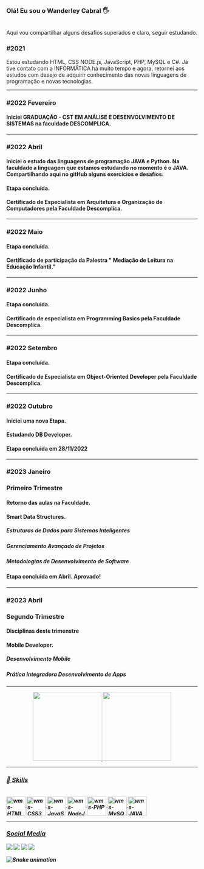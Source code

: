 ### Olá! Eu sou o Wanderley Cabral 🖐️

<br/>
Aqui vou compartilhar alguns desafios superados e claro, seguir estudando.
<h3>#2021</h3>Estou estudando HTML, CSS NODE.js, JavaScript, PHP, MySQL e C#.
Já tive contato com a INFORMÁTICA há muito tempo e agora, retornei aos estudos com desejo de adquirir conhecimento das novas linguagens de programação e novas tecnologias.
<hr>

<h3>#2022 Fevereiro</h3>

<h4>Iniciei GRADUAÇÃO - CST EM ANÁLISE E DESENVOLVIMENTO DE SISTEMAS na faculdade DESCOMPLICA.</h4>
<hr>
<h3>#2022 Abril</h3>

<h4>Iniciei o estudo das linguagens de programação JAVA e Python. Na faculdade a linguagem que estamos estudando no momento é o JAVA.
Compartilhando aqui no gitHub alguns exercícios e desafios.</h4>
<h4>Etapa concluída.</h4>
<h4>Certificado de  Especialista em Arquitetura e Organização de Computadores pela Faculdade Descomplica. </h4>

<hr>

<h3>#2022 Maio</h3>

<h4>Etapa concluída.</h4>
<h4>Certificado de participação da Palestra " Mediação de Leitura na Educação Infantil."  </h4>

<hr>
<h3>#2022 Junho</h3>

<h4>Etapa concluída. </h4>
<h4> Certificado de especialista em Programming Basics pela Faculdade Descomplica.</h4>

<hr>
<h3>#2022 Setembro</h3>

<h4>Etapa concluída. </h4>
<h4> Certificado de Especialista em Object-Oriented Developer pela
Faculdade Descomplica.</h4>

<hr>

<h3>#2022 Outubro</h3>

<h4>Iniciei uma nova Etapa. </h4>
<h4>Estudando DB Developer.</h4>

<h4>Etapa concluída em 28/11/2022 </h4>

<hr>
<h3>#2023 Janeiro </h3> 
<h3> Primeiro Trimestre </h3>

<h4>Retorno das aulas na Faculdade. </h4>
<h4>Smart Data Structures.</h4>
  <h5> Estruturas de Dados para Sistemas Inteligentes<h5>
  <h5> Gerenciamento Avançado de Projetos<h5>
  <h5> Metodologias de Desenvolvimento de Software<h5>
    
<h4> Etapa concluida em Abril. Aprovado! <h4>
<hr>

  
<h3>#2023 Abril </h3> 
<h3> Segundo  Trimestre </h3>

<h4>Disciplinas deste trimenstre </h4>
<h4>Mobile Developer.</h4>
  <h5> Desenvolvimento Mobile<h5>
  <h5> Prática Integradora Desenvolvimento de Apps<h5>

<hr>

<div align="center">
  <a href="https://github.com/cabraldasilvac">
  <img height="180em" src="https://github-readme-stats.vercel.app/api?username=cabraldasilvac&show_icons=true&theme=tokyonight&include_all_commits=true&count_private=true"/>
  <img height="180em" src="https://github-readme-stats-sigma-five.vercel.app/api/top-langs/?username=cabraldasilvac&layout=compact&langs_count=5&theme=tokyonight"/>
</div>
  
<hr>  
<h3>🚀 Skills</h3>
  <div style="display: inline_block"><br>  
    <img  align="center" alt="wms-HTML5" height="50" width="50" src="https://cdn.jsdelivr.net/gh/devicons/devicon/icons/html5/html5-original.svg" />
    <img  align="center" alt="wms-CSS3" height="50" width="50" src="https://cdn.jsdelivr.net/gh/devicons/devicon/icons/css3/css3-original.svg" />
    <img  align="center" alt="wms-JavaScript" height="50" width="50" src="https://cdn.jsdelivr.net/gh/devicons/devicon/icons/javascript/javascript-original.svg" />
    <img  align="center" alt="wms-NodeJs" height="50" width="50" src="https://cdn.jsdelivr.net/gh/devicons/devicon/icons/nodejs/nodejs-original.svg" />
    <img  align="center" alt="wms-PHP" height="50" width="50" src="https://cdn.jsdelivr.net/gh/devicons/devicon/icons/php/php-original.svg" />
    <img  align="center" alt="wms-MySQL" height="50" width="50" src="https://cdn.jsdelivr.net/gh/devicons/devicon/icons/mysql/mysql-original.svg" />
    <img  align="center" alt="wms-JAVA" height="50" width="50" src="https://cdn.jsdelivr.net/gh/devicons/devicon/icons/java/java-original.svg" />
  </div>

<hr>
 <h3>Social Media</h3>
<div> 
  <a href="https://instagram.com/pr.wanderley_cabral" target="_blank"><img src="https://img.shields.io/badge/-Instagram-%23E4405F?style=for-the-badge&logo=instagram&logoColor=white" target="_blank"></a>
  <a href="https://www.twitter.com/wanderleycabral/" target="_blank"><img src="https://img.shields.io/badge/-Twitter-%230077B5?style=for-the-badge&logo=twitter&logoColor=white%22%20target=%22_blank"></a> 
  <a href = "mailto:wcabraldasilvac@gmail.com"><img src="https://img.shields.io/badge/Gmail-D14836?style=for-the-badge&logo=gmail&logoColor=white"></a>
  <a href="https://www.linkedin.com/in/cabraldasilvac/" target="_blank"><img src="https://img.shields.io/badge/-LinkedIn-%230077B5?style=for-the-badge&logo=linkedin&logoColor=white" target="_blank"></a>
</div>
 
 ![Snake animation](https://github.com/cabraldasilvac/cabraldasilvac/blob/output/github-contribution-grid-snake.svg)

